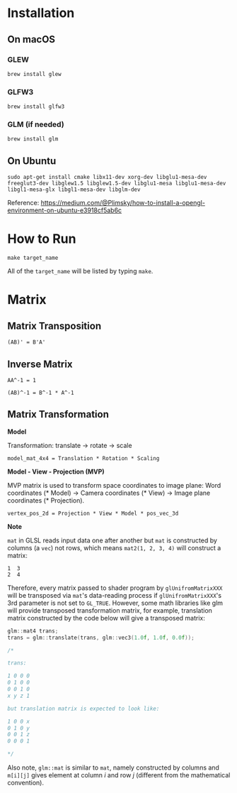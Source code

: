 # Installation

## On macOS

### GLEW

```
brew install glew
```

### GLFW3

```
brew install glfw3
```

### GLM (if needed)

```
brew install glm
```

## On Ubuntu

```
sudo apt-get install cmake libx11-dev xorg-dev libglu1-mesa-dev freeglut3-dev libglew1.5 libglew1.5-dev libglu1-mesa libglu1-mesa-dev libgl1-mesa-glx libgl1-mesa-dev libglm-dev
```

Reference: https://medium.com/@Plimsky/how-to-install-a-opengl-environment-on-ubuntu-e3918cf5ab6c

# How to Run

```
make target_name
```
All of the `target_name` will be listed by typing `make`.

# Matrix

## Matrix Transposition

```
(AB)' = B'A'
```

## Inverse Matrix

```
AA^-1 = 1

(AB)^-1 = B^-1 * A^-1
```

## Matrix Transformation

**Model**

Transformation: translate -> rotate -> scale

```
model_mat_4x4 = Translation * Rotation * Scaling
```

**Model - View - Projection (MVP)**

MVP matrix is used to transform space coordinates to image plane: Word coordinates (* Model) -> Camera coordinates (* View) -> Image plane coordinates (* Projection).


```
vertex_pos_2d = Projection * View * Model * pos_vec_3d
```

**Note**

`mat` in GLSL reads input data one after another but `mat` is constructed by columns (a `vec`) not rows, which means `mat2(1, 2, 3, 4)` will construct a matrix:

```
1  3
2  4
```

Therefore, every matrix passed to shader program by `glUnifromMatrixXXX` will be transposed via  `mat`'s data-reading process if `glUnifromMatrixXXX`'s 3rd parameter is not set to `GL_TRUE`. However, some math libraries like glm will provide transposed transformation matrix, for example, translation matrix constructed by the code below will give a transposed matrix:

```cpp
glm::mat4 trans;
trans = glm::translate(trans, glm::vec3(1.0f, 1.0f, 0.0f));

/*

trans:

1 0 0 0
0 1 0 0
0 0 1 0
x y z 1

but translation matrix is expected to look like:

1 0 0 x
0 1 0 y
0 0 1 z
0 0 0 1

*/
```

Also note, `glm::mat` is similar to `mat`, namely constructed by columns and `m[i][j]` gives element at column *i* and row *j* (different from the mathematical convention). 
